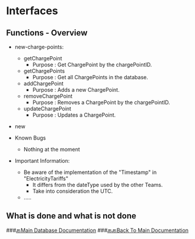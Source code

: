 # Interfaces

## Functions - Overview
- new-charge-points:
    - getChargePoint
        - Purpose : Get ChargePoint by the chargePointID.
    - getChargePoints
        - Purpose : Get all ChargePoints in the database.
    - addChargePoint
        - Purpose : Adds a new ChargePoint.
    - removeChargePoint
        - Purpose : Removes a ChargePoint by the chargePointID.
    - updateChargePoint 
        - Purpose : Updates a ChargePoint.
- new 



- Known Bugs
    - Nothing at the moment
- Important Information:
    - Be aware of the implementation of the "Timestamp" in "ElectricityTariffs"
        - It differs from the dateType used by the other Teams.
        - Take into consideration the UTC.
    - .....
## What is done and what is not done

###[🔙Main Database Documentation](../../../README.md)
###[🔙🔙Back To Main Documentation](../../../README.md)